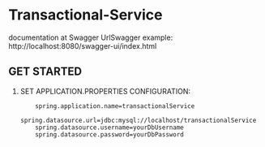 # Transactional-Service

documentation at Swagger 
UrlSwagger example: http://localhost:8080/swagger-ui/index.html

## GET STARTED
1. 
    SET APPLICATION.PROPERTIES CONFIGURATION:

    
    ```
        spring.application.name=transactionalService
        spring.datasource.url=jdbc:mysql://localhost/transactionalService
        spring.datasource.username=yourDbUsername
        spring.datasource.password=yourDbPassword
    ```

